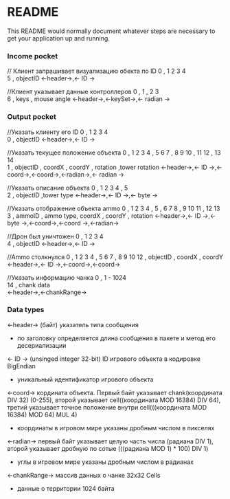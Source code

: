 # README #

This README would normally document whatever steps are necessary to get your application up and running.




### Income pocket ###

// Клиент запрашивает визуализацию обекта по ID
     0    , 1 2 3 4  
     5    , objectID 
<-header->,<-  ID  ->

//Клиент указывает данные контроллеров
     0    ,    1     ,    2   3    
     6    ,   keys   , mouse angle 
<-header->,<-keySet->,<- radian  ->




### Output pocket ###

//Указать клиенту его ID
     0    , 1 2 3 4  
     0    , objectID 
<-header->,<-  ID  ->

//Указать текущее положение объекта
     0    , 1 2 3 4  ,  5 6 7  ,  8 9 10 ,  11 12   ,   13  14     
     1    , objectID ,  coordX ,  coordY , rotation ,tower rotation
<-header->,<-  ID  ->,<-coord->,<-coord->,<-radian->,<-  radian  ->

//Указать описание объекта
     0    , 1 2 3 4  ,    5     
     2    , objectID ,tower type
<-header->,<-  ID  ->,<- byte ->

//Указать отображение объекта ammo
     0    , 1 2 3 4 ,    5     ,  6 7 8  ,  9 10 11 ,  12 13   
     3    ,  ammoID , ammo type,  coordX ,  coordY  , rotation 
<-header->,<- ID  ->,<- byte ->,<-coord->,<-coord ->,<-radian->

//Дрон был уничтожен
     0    , 1 2 3 4  
     4    , objectID 
<-header->,<-  ID  ->

//Ammo столкнулся
     0    , 1 2 3 4  ,  5 6 7  ,  8 9 10 
     12   , objectID ,  coordX ,  coordY 
<-header->,<-  ID  ->,<-coord->,<-coord->

//Указать информацию чанка
     0    ,   1 - 1024   
     14   ,  chank data  
<-header->,<-chankRange->





### Data types ###

<-header-> (байт) указатель типа сообщения
- по заголовку определяется длина сообщения в пакете и метод его десериализации

<-  ID  -> (unsinged integer 32-bit) ID игрового объекта в кодировке BigEndian
- уникальный идентификатор игрового объекта

<-coord-> кордината объекта. Первый байт указывает chank(координата DIV 32) (0-255), второй указывает cell((координата MOD 16384) DIV 64), третий указывает точное положение внутри cell(((координата MOD 16384) MOD 64) MUL 4)
- координаты в игровом мире указаны дробным числом в пикселях

<-radian-> первый байт указывает целую часть числа (радиана DIV 1), второй указывает дробную по сотые (((радиана MOD 1) * 100) DIV 1)
- углы в игровом мире указаны дробным числом в радианах

<-chankRange-> массив данных о чанке 32х32 Cells
- данные о территории 1024 байта